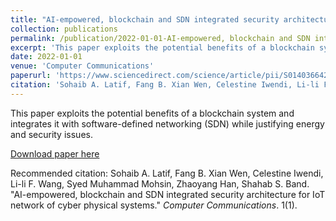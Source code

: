 ```yaml
---
title: "AI-empowered, blockchain and SDN integrated security architecture for IoT network of cyber physical systems"
collection: publications
permalink: /publication/2022-01-01-AI-empowered, blockchain and SDN integrated security architecture for IoT network of cyber physical systems
excerpt: 'This paper exploits the potential benefits of a blockchain system and integrates it with software-defined networking (SDN) while justifying energy and security issues.'
date: 2022-01-01
venue: 'Computer Communications'
paperurl: 'https://www.sciencedirect.com/science/article/pii/S0140366421003662'
citation: 'Sohaib A. Latif, Fang B. Xian Wen, Celestine Iwendi, Li-li F. Wang, Syed Muhammad Mohsin, Zhaoyang Han, Shahab S. Band. &quot;AI-empowered, blockchain and SDN integrated security architecture for IoT network of cyber physical systems.&quot; <i>Computer Communications</i>. 1(1).'
---
```

This paper exploits the potential benefits of a blockchain system and integrates it with software-defined networking (SDN) while justifying energy and security issues.

[Download paper here](https://www.sciencedirect.com/science/article/pii/S0140366421003662)

Recommended citation: Sohaib A. Latif, Fang B. Xian Wen, Celestine Iwendi, Li-li F. Wang, Syed Muhammad Mohsin, Zhaoyang Han, Shahab S. Band. "AI-empowered, blockchain and SDN integrated security architecture for IoT network of cyber physical systems." <i>Computer Communications</i>. 1(1).